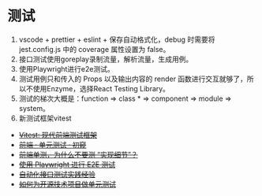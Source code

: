 # 测试

1. vscode + prettier + eslint + 保存自动格式化，debug 时需要将 jest.config.js 中的 coverage 属性设置为 false。
2. 接口测试使用goreplay录制流量，解析流量，生成用例。
3. 使用Playwright进行e2e测试。
4. 测试用例只和传入的 Props 以及输出内容的 render 函数进行交互就够了，所以不使用Enzyme，选择React Testing Library。
5. 测试的梯次大概是：function => class * => component => module => system。
6. 新测试框架vitest

- ~~[Vitest: 现代前端测试框架](https://mp.weixin.qq.com/s/Ara_KWegpSRssIPz3Oddtw)~~
- ~~[前端 · 单元测试 · 初窥](https://mp.weixin.qq.com/s/REKt5JnbfJIQY0W9PhCPOA)~~
- ~~[前端单测，为什么不要测 “实现细节”？](https://juejin.cn/post/7079232962025226277)~~
- ~~[使用 Playwright 进行 E2E 测试](https://mp.weixin.qq.com/s/xL-CJRH4UNP7g8bDGJHp9g)~~
- ~~[自动化接口测试实践经验](https://mp.weixin.qq.com/s/WrfaCt39Jb4vViKB2-qynw)~~
- ~~[如何为开源技术项目做单元测试](https://mp.weixin.qq.com/s/-0tjBSVZzJFSCX19laAikA)~~
